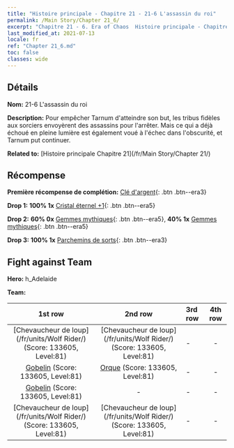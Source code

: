 ```yaml
---
title: "Histoire principale - Chapitre 21 - 21-6 L'assassin du roi"
permalink: /Main Story/Chapter 21_6/
excerpt: "Chapitre 21 - 6. Era of Chaos  Histoire principale - Chapitre 21_6. 21-6 L'assassin du roi"
last_modified_at: 2021-07-13
locale: fr
ref: "Chapter 21_6.md"
toc: false
classes: wide
---
```


## Détails

 **Nom:** 21-6 L'assassin du roi

 **Description:** Pour empêcher Tarnum d'atteindre son but, les tribus fidèles aux sorciers envoyèrent des assassins pour l'arrêter. Mais ce qui a déjà échoué en pleine lumière est également voué à l'échec dans l'obscurité, et Tarnum put continuer.

 **Related to:** [Histoire principale Chapitre 21](/fr/Main Story/Chapter 21/)

## Récompense

 **Première récompense de complétion:** [Clé d'argent](/ItemsFR/con_693/){: .btn .btn--era3}

 **Drop 1:** **100% 1x** [Cristal éternel +1](/ItemsFR/mat_73/){: .btn .btn--era5}

 **Drop 2:** **60% 0x** [Gemmes mythiques](/ItemsFR/mat_65/){: .btn .btn--era5}, **40% 1x** [Gemmes mythiques](/ItemsFR/mat_65/){: .btn .btn--era5}

 **Drop 3:** **100% 1x** [Parchemins de sorts](/ItemsFR/con_694/){: .btn .btn--era3}


## Fight against Team
 **Hero:** h_Adelaide

 **Team:**


  | 1st row | 2nd row | 3rd row | 4th row |
  |:----:|:----:|:----|:----:|
  | [Chevaucheur de loup](/fr/units/Wolf Rider/) (Score: 133605, Level:81)  | [Chevaucheur de loup](/fr/units/Wolf Rider/) (Score: 133605, Level:81)  | - | - |
  | [Gobelin](/fr/units/Goblin/) (Score: 133605, Level:81)  | [Orque](/fr/units/Orc/) (Score: 133605, Level:81)  | - | - |
  | [Gobelin](/fr/units/Goblin/) (Score: 133605, Level:81)  | - | - | - |
  | [Chevaucheur de loup](/fr/units/Wolf Rider/) (Score: 133605, Level:81)  | [Chevaucheur de loup](/fr/units/Wolf Rider/) (Score: 133605, Level:81)  | - | - |



